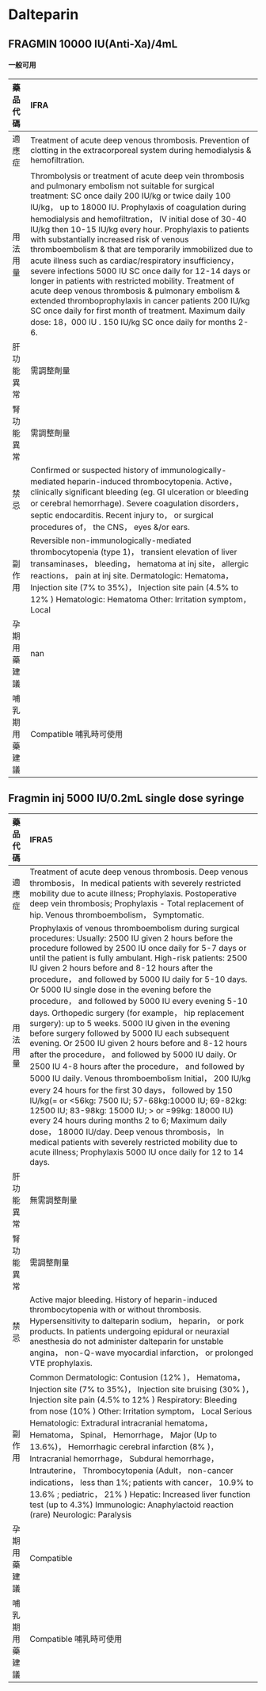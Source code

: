 # Dalteparin

## FRAGMIN 10000 IU(Anti-Xa)/4mL

#### 一般可用

| 藥品代碼       | IFRA                                                                                                                                                                                                                                                                                                                                                                                                                                                                                                                                                                                                                                                                                                                                                                                                                                                                 |
|:---------------|:---------------------------------------------------------------------------------------------------------------------------------------------------------------------------------------------------------------------------------------------------------------------------------------------------------------------------------------------------------------------------------------------------------------------------------------------------------------------------------------------------------------------------------------------------------------------------------------------------------------------------------------------------------------------------------------------------------------------------------------------------------------------------------------------------------------------------------------------------------------------|
| 適應症         | Treatment of acute deep venous thrombosis. Prevention of clotting in the extracorporeal system during hemodialysis & hemofiltration.                                                                                                                                                                                                                                                                                                                                                                                                                                                                                                                                                                                                                                                                                                                                 |
| 用法用量       | Thrombolysis or treatment of acute deep vein thrombosis and pulmonary embolism not suitable for surgical treatment: SC once daily 200 IU/kg or twice daily 100 IU/kg， up to 18000 IU. Prophylaxis of coagulation during hemodialysis and hemofiltration， IV initial dose of 30-40 IU/kg then 10-15 IU/kg every hour. Prophylaxis to patients with substantially increased risk of venous thromboembolism & that are temporarily immobilized due to acute illness such as cardiac/respiratory insufficiency， severe infections 5000 IU SC once daily for 12-14 days or longer in patients with restricted mobility. Treatment of acute deep venous thrombosis & pulmonary embolism & extended thromboprophylaxis in cancer patients 200 IU/kg SC once daily for first month of treatment. Maximum daily dose: 18，000 IU . 150 IU/kg SC once daily for months 2-6. |
| 肝功能異常     | 需調整劑量                                                                                                                                                                                                                                                                                                                                                                                                                                                                                                                                                                                                                                                                                                                                                                                                                                                           |
| 腎功能異常     | 需調整劑量                                                                                                                                                                                                                                                                                                                                                                                                                                                                                                                                                                                                                                                                                                                                                                                                                                                           |
| 禁忌           | Confirmed or suspected history of immunologically-mediated heparin-induced thrombocytopenia. Active， clinically significant bleeding (eg. GI ulceration or bleeding or cerebral hemorrhage). Severe coagulation disorders， septic endocarditis. Recent injury to， or surgical procedures of， the CNS， eyes &/or ears.                                                                                                                                                                                                                                                                                                                                                                                                                                                                                                                                           |
| 副作用         | Reversible non-immunologically-mediated thrombocytopenia (type 1)， transient elevation of liver transaminases， bleeding， hematoma at inj site， allergic reactions， pain at inj site. Dermatologic: Hematoma， Injection site (7% to 35%)， Injection site pain (4.5% to 12% ) Hematologic: Hematoma Other: Irritation symptom， Local                                                                                                                                                                                                                                                                                                                                                                                                                                                                                                                           |
| 孕期用藥建議   | nan                                                                                                                                                                                                                                                                                                                                                                                                                                                                                                                                                                                                                                                                                                                                                                                                                                                                  |
| 哺乳期用藥建議 | Compatible 哺乳時可使用                                                                                                                                                                                                                                                                                                                                                                                                                                                                                                                                                                                                                                                                                                                                                                                                                                              |

## Fragmin inj 5000 IU/0.2mL single dose syringe

| 藥品代碼       | IFRA5                                                                                                                                                                                                                                                                                                                                                                                                                                                                                                                                                                                                                                                                                                                                                                                                                                                                                                                                                                                                                                                                                                                                                                                                                                                  |
|:---------------|:-------------------------------------------------------------------------------------------------------------------------------------------------------------------------------------------------------------------------------------------------------------------------------------------------------------------------------------------------------------------------------------------------------------------------------------------------------------------------------------------------------------------------------------------------------------------------------------------------------------------------------------------------------------------------------------------------------------------------------------------------------------------------------------------------------------------------------------------------------------------------------------------------------------------------------------------------------------------------------------------------------------------------------------------------------------------------------------------------------------------------------------------------------------------------------------------------------------------------------------------------------|
| 適應症         | Treatment of acute deep venous thrombosis. Deep venous thrombosis， In medical patients with severely restricted mobility due to acute illness; Prophylaxis. Postoperative deep vein thrombosis; Prophylaxis - Total replacement of hip. Venous thromboembolism， Symptomatic.                                                                                                                                                                                                                                                                                                                                                                                                                                                                                                                                                                                                                                                                                                                                                                                                                                                                                                                                                                         |
| 用法用量       | Prophylaxis of venous thromboembolism during surgical procedures: Usually: 2500 IU given 2 hours before the procedure followed by 2500 IU once daily for 5-7 days or until the patient is fully ambulant. High-risk patients: 2500 IU given 2 hours before and 8-12 hours after the procedure， and followed by 5000 IU daily for 5-10 days. Or 5000 IU single dose in the evening before the procedure， and followed by 5000 IU every evening 5-10 days. Orthopedic surgery (for example， hip replacement surgery): up to 5 weeks. 5000 IU given in the evening before surgery followed by 5000 IU each subsequent evening. Or 2500 IU given 2 hours before and 8-12 hours after the procedure， and followed by 5000 IU daily. Or 2500 IU 4-8 hours after the procedure， and followed by 5000 IU daily. Venous thromboembolism Initial， 200 IU/kg every 24 hours for the first 30 days， followed by 150 IU/kg(= or <56kg: 7500 IU; 57-68kg:10000 IU; 69-82kg: 12500 IU; 83-98kg: 15000 IU; > or =99kg: 18000 IU) every 24 hours during months 2 to 6; Maximum daily dose， 18000 IU/day. Deep venous thrombosis， In medical patients with severely restricted mobility due to acute illness; Prophylaxis 5000 IU once daily for 12 to 14 days. |
| 肝功能異常     | 無需調整劑量                                                                                                                                                                                                                                                                                                                                                                                                                                                                                                                                                                                                                                                                                                                                                                                                                                                                                                                                                                                                                                                                                                                                                                                                                                           |
| 腎功能異常     | 需調整劑量                                                                                                                                                                                                                                                                                                                                                                                                                                                                                                                                                                                                                                                                                                                                                                                                                                                                                                                                                                                                                                                                                                                                                                                                                                             |
| 禁忌           | Active major bleeding. History of heparin-induced thrombocytopenia with or without thrombosis. Hypersensitivity to dalteparin sodium， heparin， or pork products. In patients undergoing epidural or neuraxial anesthesia do not administer dalteparin for unstable angina， non-Q-wave myocardial infarction， or prolonged VTE prophylaxis.                                                                                                                                                                                                                                                                                                                                                                                                                                                                                                                                                                                                                                                                                                                                                                                                                                                                                                         |
| 副作用         | Common Dermatologic: Contusion (12% )， Hematoma， Injection site (7% to 35%)， Injection site bruising (30% )， Injection site pain (4.5% to 12% ) Respiratory: Bleeding from nose (10% ) Other: Irritation symptom， Local Serious Hematologic: Extradural intracranial hematoma， Hematoma， Spinal， Hemorrhage， Major (Up to 13.6%)， Hemorrhagic cerebral infarction (8% )， Intracranial hemorrhage， Subdural hemorrhage， Intrauterine， Thrombocytopenia (Adult， non-cancer indications， less than 1%; patients with cancer， 10.9% to 13.6% ; pediatric， 21% ) Hepatic: Increased liver function test (up to 4.3%) Immunologic: Anaphylactoid reaction (rare) Neurologic: Paralysis                                                                                                                                                                                                                                                                                                                                                                                                                                                                                                                                                     |
| 孕期用藥建議   | Compatible                                                                                                                                                                                                                                                                                                                                                                                                                                                                                                                                                                                                                                                                                                                                                                                                                                                                                                                                                                                                                                                                                                                                                                                                                                             |
| 哺乳期用藥建議 | Compatible 哺乳時可使用                                                                                                                                                                                                                                                                                                                                                                                                                                                                                                                                                                                                                                                                                                                                                                                                                                                                                                                                                                                                                                                                                                                                                                                                                                |


